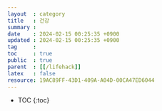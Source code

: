 ```yaml
---
layout  : category 
title   : 건강 
summary : 
date    : 2024-02-15 00:25:35 +0900
updated : 2024-02-15 00:25:35 +0900
tag     : 
toc     : true
public  : true
parent  : [[/lifehack]]
latex   : false
resource: 19AC89FF-43D1-409A-A04D-00CA47ED6044
---
```

* TOC
{:toc}

# 
